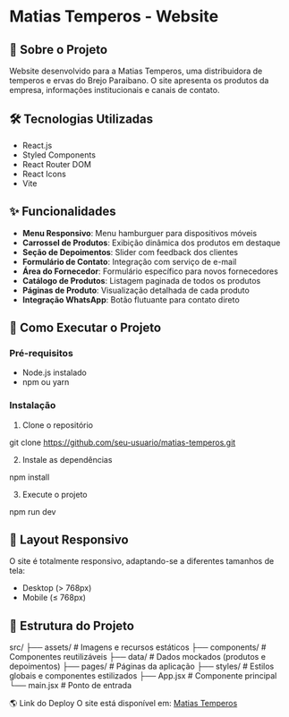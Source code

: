 
# Matias Temperos - Website

## 📝 Sobre o Projeto

Website desenvolvido para a Matias Temperos, uma distribuidora de temperos e ervas do Brejo Paraibano. O site apresenta os produtos da empresa, informações institucionais e canais de contato.

## 🛠️ Tecnologias Utilizadas

- React.js
- Styled Components
- React Router DOM
- React Icons
- Vite

## ✨ Funcionalidades

- **Menu Responsivo**: Menu hamburguer para dispositivos móveis
- **Carrossel de Produtos**: Exibição dinâmica dos produtos em destaque
- **Seção de Depoimentos**: Slider com feedback dos clientes
- **Formulário de Contato**: Integração com serviço de e-mail
- **Área do Fornecedor**: Formulário específico para novos fornecedores
- **Catálogo de Produtos**: Listagem paginada de todos os produtos
- **Páginas de Produto**: Visualização detalhada de cada produto
- **Integração WhatsApp**: Botão flutuante para contato direto

## 🚀 Como Executar o Projeto

### Pré-requisitos
- Node.js instalado
- npm ou yarn

### Instalação

1. Clone o repositório

git clone https://github.com/seu-usuario/matias-temperos.git


2. Instale as dependências
   
npm install


3. Execute o projeto

npm run dev


## 📱 Layout Responsivo

O site é totalmente responsivo, adaptando-se a diferentes tamanhos de tela:
- Desktop (> 768px)
- Mobile (≤ 768px)

## 🔧 Estrutura do Projeto
src/
├── assets/ # Imagens e recursos estáticos
├── components/ # Componentes reutilizáveis
├── data/ # Dados mockados (produtos e depoimentos)
├── pages/ # Páginas da aplicação
├── styles/ # Estilos globais e componentes estilizados
├── App.jsx # Componente principal
└── main.jsx # Ponto de entrada

🌎 Link do Deploy
O site está disponível em: [Matias Temperos](https://matias-temperos.vercel.app/)
